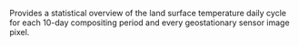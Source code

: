 Provides a statistical overview of the land surface temperature daily cycle for each 10-day compositing period and every geostationary sensor image pixel.